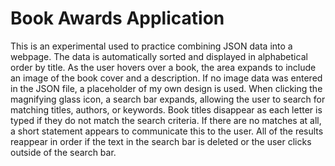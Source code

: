 # Book Awards Application
This is an experimental used to practice combining JSON data into a webpage. 
The data is automatically sorted and displayed in alphabetical order by title. As the user hovers over a book, the area expands to include an image of the book cover and a description. If no image data was entered in the JSON file, a placeholder of my own design is used. 
When clicking the magnifying glass icon, a search bar expands, allowing the user to search for matching titles, authors, or keywords. Book titles disappear as each letter is typed if they do not match the search criteria. If there are no matches at all, a short statement appears to communicate this to the user. All of the results reappear in order if the text in the search bar is deleted or the user clicks outside of the search bar.
